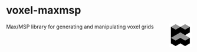 # voxel-maxmsp
<img align="right" width="12.5%" src="icon.png"/>
Max/MSP library for generating and manipulating voxel grids
